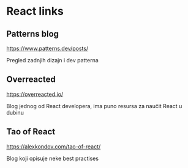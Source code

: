 # React links

## Patterns blog
https://www.patterns.dev/posts/

Pregled zadnjih dizajn i dev patterna

## Overreacted 
https://overreacted.io/

Blog jednog od React developera, ima puno resursa za naučit React u dubinu

## Tao of React
https://alexkondov.com/tao-of-react/

Blog koji opisuje neke best practises